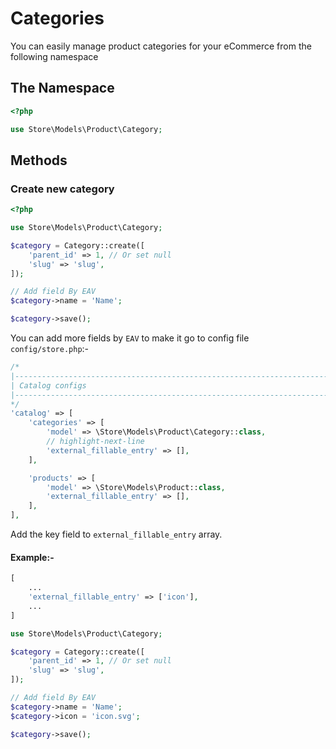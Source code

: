 # Categories

You can easily manage product categories for your eCommerce from the following namespace

## The Namespace

```php
<?php

use Store\Models\Product\Category;
```

## Methods

### Create new category

```php
<?php

use Store\Models\Product\Category;

$category = Category::create([
    'parent_id' => 1, // Or set null
    'slug' => 'slug',
]);

// Add field By EAV
$category->name = 'Name';

$category->save();
```

You can add more fields by `EAV` to make it go to config file `config/store.php`:-

```php
/*
|--------------------------------------------------------------------------
| Catalog configs
|--------------------------------------------------------------------------
*/
'catalog' => [
    'categories' => [
        'model' => \Store\Models\Product\Category::class,
        // highlight-next-line
        'external_fillable_entry' => [],
    ],

    'products' => [
        'model' => \Store\Models\Product::class,
        'external_fillable_entry' => [],
    ],
],
```

Add the key field to `external_fillable_entry` array.

#### Example:-

```php title=config/store.php
[
    ...
    'external_fillable_entry' => ['icon'],
    ...
]
```

```php title=example.php
use Store\Models\Product\Category;

$category = Category::create([
    'parent_id' => 1, // Or set null
    'slug' => 'slug',
]);

// Add field By EAV
$category->name = 'Name';
$category->icon = 'icon.svg';

$category->save();
```
